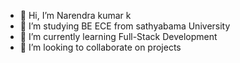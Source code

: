 - 👋 Hi, I’m Narendra kumar k
- 👀 I’m studying BE ECE from sathyabama University 
- 🌱 I’m currently learning Full-Stack Development 
- 💞️ I’m looking to collaborate on projects
